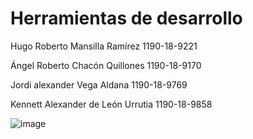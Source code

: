 # Herramientas de desarrollo
Hugo Roberto Mansilla Ramírez      1190-18-9221

Ángel Roberto Chacón Quillones     1190-18-9170

Jordi alexander Vega Aldana            1190-18-9769

Kennett Alexander de León Urrutia   1190-18-9858

![image](https://user-images.githubusercontent.com/81053948/132443607-1492d395-4cda-4486-bd7d-0ec0d3daeb55.png)
